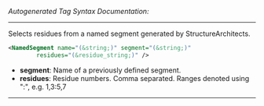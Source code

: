 _Autogenerated Tag Syntax Documentation:_

---
Selects residues from a named segment generated by StructureArchitects.

```xml
<NamedSegment name="(&string;)" segment="(&string;)"
        residues="(&residue_string;)" />
```

-   **segment**: Name of a previously defined segment.
-   **residues**: Residue numbers. Comma separated. Ranges denoted using ":", e.g. 1,3:5,7

---
